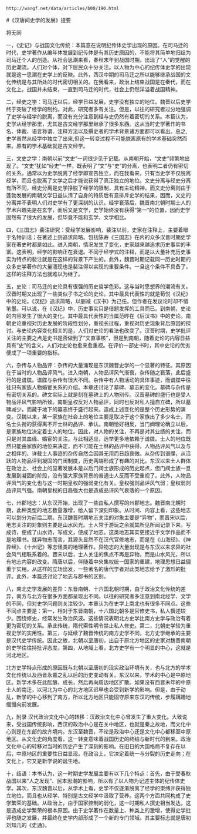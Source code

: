 `http://wangf.net/data/articles/b00/190.html`

#《汉唐间史学的发展》提要

将无同

一，《史记》与战国文化传统：本篇意在说明纪传体史学出现的原因。在司马迁的时代，史学著作从编年体发展到纪传体是有其历史原因的，不能将其简单地归结为司马迁个人的创造。从社会思潮来看，春秋末年到战国时期，出现了“人”的觉醒的历史潮流。人们对个体，对下层民众十分关注。以人物为中心的纪传体史学的出现就是这一思潮在史学上的反映。此外，西汉中期的司马迁之所以能够继承战国的文化传统是与其所处的时代密切相关的。在我看来，政治上结束战国是在秦代，而在文化上，战国并未结束，一直到司马迁的时代，社会上仍然洋溢着战国精神。

二，经史之学：司马迁以后，经学日益发展，史学没有独立的地位。魏晋以后史学终于突破了经学的制约。对此，研究者多有关注。但是，以往的研究者过分地强调了史学与经学的脱离，而没有充分注意到经与史仍然有着密切的关系。本篇认为，史学从经学那里，尤其是古文经学那里继承了很多东西。这从当时史学著作的书名、体裁、语言称谓、注释方法以及撰史者的学术背景诸方面都可以看出。总之,史学虽然从经学中独立了出来,但这一转变过程不可能脱离原有的学术基础突然而来。原有的学术基础就是古文经学。

三，文史之学：南朝以前“文史”一词很少见于记载。从南朝开始，“文史”频繁地出现了。“文史”犹如“经史”一样，既表明了“文”与“史”的分离，也表明二者仍有密切的关系。通常以为史学脱离了经学即宣告独立，而在我看来，只有当史学不仅脱离经学，而且也脱离了文学之后才能说获得了真正独立的地位。文史分离与经史分离有所不同，经史分离是史学挣脱了经学的限制，具有主动精神，而文史分离则由于蓬勃发展的南朝文学日益认清了自身的特质后有意排斥史学的结果，因而，文史的分离并不表明人们对史学有了更深刻的认识。经学衰落后，魏晋南北朝时期士人的学术兴趣先是在玄学，而后又是文学，史学始终没有获得“第一”的位置，因而史学固然有了很大的发展，但毕竟不能和玄学、文学相比。

四，《三国志》裴注研究：受经学发展影响，裴注以前，史家在注释上，主要着眼于名物训诂；在著述上则追求简略。包括陈寿《三国志》在内的众多汉晋时期史学家在著史时都是如此。进入南朝，情况发生了变化，史家越来越追求历史事实的丰富。这表明，经学的影响正在衰退。不同于经学式的注释，而是以大量补充历史事实为特点的裴注就是在这样的背景下产生的。此外，魏晋时期记载同一历史时期的众多史学著作的大量涌现也是裴注得以实现的重要条件。一旦这个条件不具备了，这样的注释方法也就难以为继了。

五，史论：司马迁的史论具有很强的历史哲学色彩。这与当时思想界的潮流有关。汉晋时期又出现了一些类似子书之论的史论。其中最具代表性的就是荀悦《汉纪》中的史论。《汉纪》追求简略，以删减《汉书》为己任。但作者在发议论时却不惜笔墨。可以说，在《汉纪》中，历史事实只是借题发挥的工具而已。到南朝，史论的内容发生了很大的变化。其中最具代表性的当属范晔在《后汉书》中的史论。南朝史论重视对历史发展的阶段性划分，重视长过程，重视对历史现象背后原因的探讨。与史论内容变化相关的是，人们对史论的看法也改变了。汉晋时期，史学批评关注的主要之点是史书是否做到了“文直事核”，但是到南朝，随着史论的内容日益具有“史”的含义，人们对史论也愈来愈重视。在评价一部史书时，其中史论的优劣便成了一项重要的指标。

六，杂传与人物品评：杂传的大量涌现是东汉魏晋史学的一个显著的特征。其原因在于当时的人物品评风气。进入南朝，人物品评风气渐衰，杂传随之衰落，此后盛行的是谱牒。谱牒与杂传有很大不同。杂传中有人物活动的具体事迹，而谱牒中往往只有家族人物婚宦关系的介绍。本章还讨论了墓碑、墓志的变化。墓碑与杂传是有密切关系的。碑文实际上就是刻在墓碑上的人物别传。汉晋墓碑的盛行也是受人物品评风气影响所致。南朝皇权反对人物品评，同时也反对私人擅自立碑，所以墓碑减少，而藏于地下的墓志终于盛行起来。造成上述变化的是整个历史形势的演变。汉魏以来，某一家族在社会上的地位主要是取决于这个家族出了多少名士，而名士头衔的获得离不开士林的品评、承认。南朝恰好相反，当门阀理论确立以后，是家族地位决定着士人的地位。因此，对人物的关注，不再是对其业绩的关注，而只是对其血缘、婚宦的关注。与此相适应，选举更多地依赖于谱牒。士人的地位既然只能由家族的地位来决定，而不可能在士林的品评中获得，人物品评风气以及与之相伴的、详载士人事迹的杂传自然会因其无用而日趋衰微。从杂传到谱牒，从活跃的人物品评到凝固的门阀制度，历史两端形成了有趣的对比。东汉以来士人群体在政治上、社会上的显著发展本是以后门阀士族形成的历史起点，但门阀士族一旦发展到凝固的阶段，没有强大家族背景的普通士人反而不受重视了。此外，人物品评风气的变化也与这一时期皇权的强弱变化有关。皇权强则品评风气弱；皇权弱则品评风气强。南朝皇权的日趋强大也是造成品评风气衰落的一个原因。

七，州郡地志：从东汉开始，出现了一些由私人撰写的州郡地志。魏晋南北朝时期，此种类型的地志数量激增，给人留下深刻印象。从时间、内容上看，这些地志可以划分为前后二期。东汉魏晋时期地志关注的对象主要是“异物”，而晋宋以后，地志关注的对象则主要是山水风光。士人常于游玩之余就其所见所闻记录下来，写成诗，便成了山水诗，写成文，便成了地志。这类地志其实更接近于文学作品而不是地理书。就异物志而言，其源头显然不在汉代官修地志，而是在《山海经》、《神异经》、《十州记》等志怪类的地理著作。异物志的大量出现是与东汉以来求异的社会风气相联系着的。晋宋以后，士人关注的焦点不再是异物，而是山水风光，所以有地志内容的改变。隋唐以后，伴随着中央集权统一国家的重建，地理思想日益偏重于实用。从这样的立场出发，一些著名的唐代学者对此类地志给予了激烈的批评。此外，本篇还讨论了地志与郡书的区别。

八，南北史学发展的差异：东晋南朝、十六国北朝时期，由于政治文化传统的差异，南方与北方在很多方面都呈现出不同。以往的研究者多注意到南北经学、文学的不同，但对史学问题则关注较少。本章认为在史学上南北也有很多不同点。这些不同点主要是：第一，相对于东晋南朝，十六国北朝多是官修史书，私人撰述较少。围绕修史，经常发生政治风波。这些情况表明北方史学比南方史学与政治有着更为密切的关系。承此传统，隋代索性明令禁止私人修史。第二，北朝史学较为重视史学的实用性。第三，与延续了魏晋传统的南方史学不同，北方史学继承的主要是汉代史学传统。因此之故，北朝以至唐初，出自于原北方地区的史家对魏晋南朝的史学往往持批评态度。第四，从地域上看，北方史学有一个明显的中心，这就是河北地区。 

北方史学特点形成的原因既与北朝以至唐初的现实政治环境有关，也与北方的学术文化传统以及西晋永嘉之乱以后的历史变动有关。东汉以来，学术的中心是中原地区。新学术多在此酝酿、成长，然后再向周边地区扩散。如果没有西晋末年的中原士人的南迁，以河北为中心的北方地区迟早也会受到新学的影响。但是，由于动乱，新学的中心移到了南方，所以北方地区只能固守原来东汉的传统，步履蹒跚地缓慢向前发展。

九，附录 汉代政治文化中心的转移：汉政治文化中心曾发生了重大变化。大致说来，受战国传统影响，西汉的政治中心是在关中地区，也就是秦之故地，而文化中心则是在东部的故齐境内。东汉至魏晋，不论是政治中心还是文化中心都移至中原地区。从文化史的角度看，这一转变意味着战国历史的终结与新时代的到来。政治文化中心的转移对当时的历史产生了深刻的影响。在旧日的大国格局不复存在以后，中原地区的重要性日益显现。在政治上，它决定着统一与分裂的历史走向；在文化上，它又是新学说的诞生地。

十，结语：本书认为，这一时期史学发展主要有以下几个特点：首先，由于受春秋战国以来“人之发现”、民本思潮的影响，所以有了以人物为记述主体的纪传体史学。其次，东汉魏晋以后，从学术上看，史学不仅逐渐脱离了经学的束缚并获得独立地位，而且也从经学、特别是古文经学中汲取了营养。这两个方面共同构成了史学繁荣的基础。从政治上，由于国家控制的弱化，这一时期私人撰史相当发达，这是造成史学繁荣的根本原因。由于史学著作在数量上、种类上的激增，使得史学批评也随之发展，并最终在史学内部形成了一个新的专门领域。其主要标志就是唐初刘知几的《史通》。
